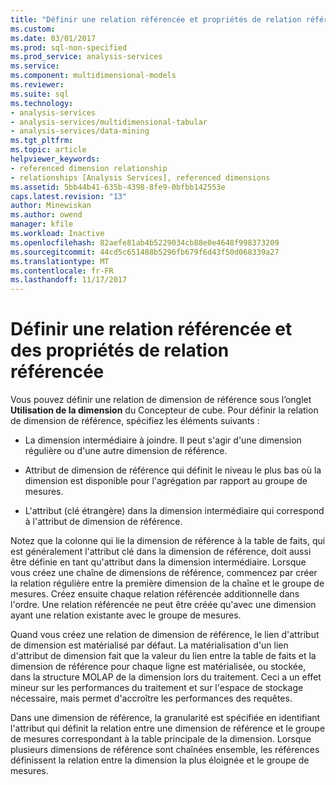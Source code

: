 ```yaml
---
title: "Définir une relation référencée et propriétés de relation référencée | Documents Microsoft"
ms.custom: 
ms.date: 03/01/2017
ms.prod: sql-non-specified
ms.prod_service: analysis-services
ms.service: 
ms.component: multidimensional-models
ms.reviewer: 
ms.suite: sql
ms.technology:
- analysis-services
- analysis-services/multidimensional-tabular
- analysis-services/data-mining
ms.tgt_pltfrm: 
ms.topic: article
helpviewer_keywords:
- referenced dimension relationship
- relationships [Analysis Services], referenced dimensions
ms.assetid: 5bb44b41-635b-4398-8fe9-0bfbb142553e
caps.latest.revision: "13"
author: Minewiskan
ms.author: owend
manager: kfile
ms.workload: Inactive
ms.openlocfilehash: 82aefe81ab4b5229034cb88e0e4648f998373209
ms.sourcegitcommit: 44cd5c651488b5296fb679f6d43f50d068339a27
ms.translationtype: MT
ms.contentlocale: fr-FR
ms.lasthandoff: 11/17/2017
---
```

# <a name="define-a-referenced-relationship-and-referenced-relationship-properties"></a>Définir une relation référencée et des propriétés de relation référencée
  Vous pouvez définir une relation de dimension de référence sous l’onglet **Utilisation de la dimension** du Concepteur de cube. Pour définir la relation de dimension de référence, spécifiez les éléments suivants :  
  
-   La dimension intermédiaire à joindre. Il peut s'agir d'une dimension régulière ou d'une autre dimension de référence.  
  
-   Attribut de dimension de référence qui définit le niveau le plus bas où la dimension est disponible pour l'agrégation par rapport au groupe de mesures.  
  
-   L'attribut (clé étrangère) dans la dimension intermédiaire qui correspond à l'attribut de dimension de référence.  
  
 Notez que la colonne qui lie la dimension de référence à la table de faits, qui est généralement l'attribut clé dans la dimension de référence, doit aussi être définie en tant qu'attribut dans la dimension intermédiaire. Lorsque vous créez une chaîne de dimensions de référence, commencez par créer la relation régulière entre la première dimension de la chaîne et le groupe de mesures. Créez ensuite chaque relation référencée additionnelle dans l'ordre. Une relation référencée ne peut être créée qu'avec une dimension ayant une relation existante avec le groupe de mesures.  
  
 Quand vous créez une relation de dimension de référence, le lien d'attribut de dimension est matérialisé par défaut. La matérialisation d'un lien d'attribut de dimension fait que la valeur du lien entre la table de faits et la dimension de référence pour chaque ligne est matérialisée, ou stockée, dans la structure MOLAP de la dimension lors du traitement. Ceci a un effet mineur sur les performances du traitement et sur l'espace de stockage nécessaire, mais permet d'accroître les performances des requêtes.  
  
 Dans une dimension de référence, la granularité est spécifiée en identifiant l'attribut qui définit la relation entre une dimension de référence et le groupe de mesures correspondant à la table principale de la dimension. Lorsque plusieurs dimensions de référence sont chaînées ensemble, les références définissent la relation entre la dimension la plus éloignée et le groupe de mesures.  
  
  
